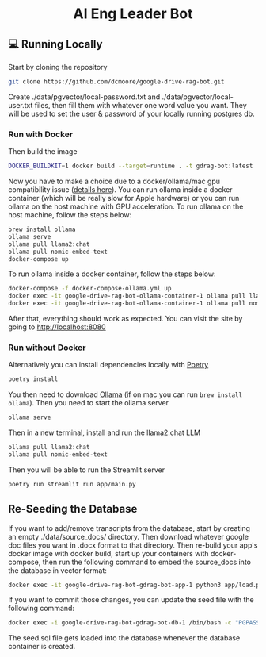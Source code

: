 <h1 align="center">
AI Eng Leader Bot
</h1>

## 💻 Running Locally

Start by cloning the repository

```bash
git clone https://github.com/dcmoore/google-drive-rag-bot.git
```

Create ./data/pgvector/local-password.txt and ./data/pgvector/local-user.txt files, then fill them with whatever one word value you want. They will be used to set the user & password of your locally running postgres db.

### Run with Docker

Then build the image

```bash
DOCKER_BUILDKIT=1 docker build --target=runtime . -t gdrag-bot:latest
```

Now you have to make a choice due to a docker/ollama/mac gpu compatibility issue ([details here](https://chariotsolutions.com/blog/post/apple-silicon-gpus-docker-and-ollama-pick-two/)). You can run ollama inside a docker container (which will be really slow for Apple hardware) or you can run ollama on the host machine with GPU acceleration. To run ollama on the host machine, follow the steps below:

```bash
brew install ollama
ollama serve
ollama pull llama2:chat
ollama pull nomic-embed-text
docker-compose up
```

To run ollama inside a docker container, follow the steps below:

```bash
docker-compose -f docker-compose-ollama.yml up
docker exec -it google-drive-rag-bot-ollama-container-1 ollama pull llama2:chat
docker exec -it google-drive-rag-bot-ollama-container-1 ollama pull nomic-embed-text
```

After that, everything should work as expected. You can visit the site by going to [http://localhost:8080](http://localhost:8080)

### Run without Docker

Alternatively you can install dependencies locally with [Poetry](https://python-poetry.org/)

```bash
poetry install
```

You then need to download [Ollama](https://ollama.com/) (if on mac you can run `brew install ollama`). Then you need to start the ollama server

```bash
ollama serve
```

Then in a new terminal, install and run the llama2:chat LLM

```bash
ollama pull llama2:chat
ollama pull nomic-embed-text
```

Then you will be able to run the Streamlit server

```bash
poetry run streamlit run app/main.py
```

## Re-Seeding the Database

If you want to add/remove transcripts from the database, start by creating an empty ./data/source_docs/ directory. Then download whatever google doc files you want in .docx format to that directory. Then re-build your app's docker image with docker build, start up your containers with docker-compose, then run the following command to embed the source_docs into the database in vector format:

```bash
docker exec -it google-drive-rag-bot-gdrag-bot-app-1 python3 app/load.py
```

If you want to commit those changes, you can update the seed file with the following command:

```bash
docker exec -i google-drive-rag-bot-gdrag-bot-db-1 /bin/bash -c "PGPASSWORD=<insert password> pg_dump --username <insert user> <insert db name>" > data/pgvector/seed.sql
```

The seed.sql file gets loaded into the database whenever the database container is created.
